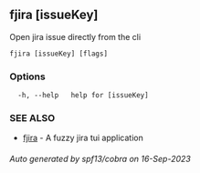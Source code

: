 ## fjira [issueKey]

Open jira issue directly from the cli

```
fjira [issueKey] [flags]
```

### Options

```
  -h, --help   help for [issueKey]
```

### SEE ALSO

* [fjira](fjira.md)	 - A fuzzy jira tui application

###### Auto generated by spf13/cobra on 16-Sep-2023
